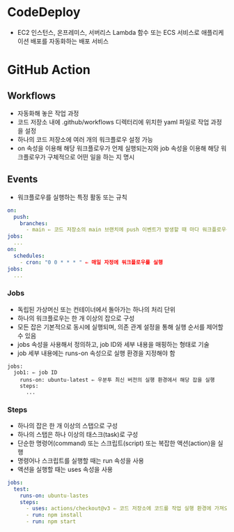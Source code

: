 # CodeDeploy

- EC2 인스턴스, 온프레미스, 서버리스 Lambda 함수 또는 ECS 서비스로 애플리케이션 배포를 자동화하는 배포 서비스

# GitHub Action
## Workflows

- 자동화해 놓은 작업 과정
- 코드 저장소 내에 .github/workflows 디렉터리에 위치한 yaml 파일로 작업 과정을 설정
- 하나의 코드 저장소에 여러 개의 워크플로우 설정 가능
- on 속성을 이용해 해당 워크플로우가 언제 실행되는지와 job 속성을 이용해 해당 워크플로우가 구체적으로 어떤 일을 하는 지 명시

## Events

- 워크플로우를 실행하는 특정 활동 또는 규칙

```yaml
on:
  push:
    branches:
      - main ⇐ 코드 저장소의 main 브랜치에 push 이벤트가 발생할 때 마다 워크플로우를 실행
jobs:
  ...
on:
  schedules:
    - cron: "0 0 * * * " ⇐ 매일 자정에 워크플로우를 실행
jobs:
  ...
```

### Jobs

- 독립된 가상머신 또는 컨테이너에서 돌아가는 하나의 처리 단위
- 하나의 워크플로우는 한 개 이상의 잡으로 구성
- 모든 잡은 기본적으로 동시에 실행되며, 의존 관계 설정을 통해 실행 순서를 제어할 수 있음
- jobs 속성을 사용해서 정의하고, job ID와 세부 내용을 매핑하는 형태로 기술 
- job 세부 내용에는 runs-on 속성으로 실행 환경을 지정해야 함

```
jobs:
  job1: ⇐ job ID
    runs-on: ubuntu-latest ⇐ 우분투 최신 버전의 실행 환경에서 해당 잡을 실행
    steps:
      ...      
```

### Steps

- 하나의 잡은 한 개 이상의 스탭으로 구성
- 하나의 스탭은 하나 이상의 태스크(task)로 구성
- 단순한 명령어(command) 또는 스크립트(script) 또는 복잡한 액션(action)을 실행  
- 명령어나 스크립트를 실행할 때는 run 속성을 사용
- 액션을 실행할 때는 uses 속성을 사용

```yaml
jobs:
  test:
    runs-on: ubuntu-lastes
    steps:
      - uses: actions/checkout@v3 ⇐ 코드 저장소에 코드를 작업 실행 환경에 가져오는 동작
      - run: npm install
      - run: npm start
```